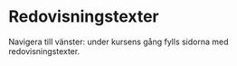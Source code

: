 ---
---
Redovisningstexter
=========================

Navigera till vänster: under kursens gång fylls sidorna med redovisningstexter.
